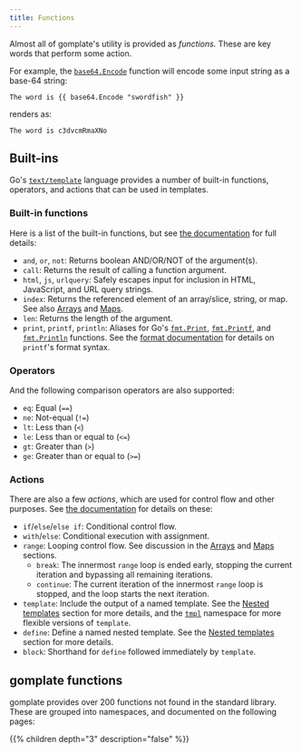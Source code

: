 ```yaml
---
title: Functions
---
```


Almost all of gomplate's utility is provided as _functions._ These are key
words that perform some action.

For example, the [`base64.Encode`][] function will encode some input string as
a base-64 string:

```
The word is {{ base64.Encode "swordfish" }}
```
renders as:
```
The word is c3dvcmRmaXNo
```

## Built-ins

Go's [`text/template`][] language provides a number of built-in functions, 
operators, and actions that can be used in templates.

### Built-in functions

Here is a list of the built-in functions, but see [the documentation](https://golang.org/pkg/text/template/#hdr-Functions)
for full details:

- `and`, `or`, `not`: Returns boolean AND/OR/NOT of the argument(s).
- `call`: Returns the result of calling a function argument.
- `html`, `js`, `urlquery`: Safely escapes input for inclusion in HTML, JavaScript, and URL query strings.
- `index`: Returns the referenced element of an array/slice, string, or map. See also [Arrays](#arrays) and [Maps](#maps).
- `len`: Returns the length of the argument.
- `print`, `printf`, `println`: Aliases for Go's [`fmt.Print`](https://golang.org/pkg/fmt/#Print),
[`fmt.Printf`](https://golang.org/pkg/fmt/#Printf), and [`fmt.Println`](https://golang.org/pkg/fmt/#Println)
functions. See the [format documentation](https://golang.org/pkg/fmt/#hdr-Printing)
for details on `printf`'s format syntax.

### Operators

And the following comparison operators are also supported:

- `eq`: Equal (`==`)
- `ne`: Not-equal (`!=`)
- `lt`: Less than (`<`)
- `le`: Less than or equal to (`<=`)
- `gt`: Greater than (`>`)
- `ge`: Greater than or equal to (`>=`)

### Actions

There are also a few _actions_, which are used for control flow and other purposes. See [the documentation](https://golang.org/pkg/text/template/#hdr-Actions) for details on these:

- `if`/`else`/`else if`: Conditional control flow.
- `with`/`else`: Conditional execution with assignment.
- `range`: Looping control flow. See discussion in the [Arrays](#arrays) and [Maps](#maps) sections.
  - `break`: The innermost `range` loop is ended early, stopping the current iteration and bypassing all remaining iterations.
  - `continue`: The current iteration of the innermost `range` loop is stopped, and the loop starts the next iteration.
- `template`: Include the output of a named template. See the [Nested templates](/syntax/#nested-templates) section for more details, and the [`tmpl`](../functions/tmpl) namespace for more flexible versions of `template`.
- `define`: Define a named nested template. See the [Nested templates](/syntax/#nested-templates) section for more details.
- `block`: Shorthand for `define` followed immediately by `template`.

## gomplate functions

gomplate provides over 200 functions not found in the standard library. These
are grouped into namespaces, and documented on the following pages:

{{% children depth="3" description="false" %}}

[`text/template`]: https://golang.org/pkg/text/template/
[`base64.Encode`]: ../functions/base64#base64-encode
[data sources]: ../datasources/
